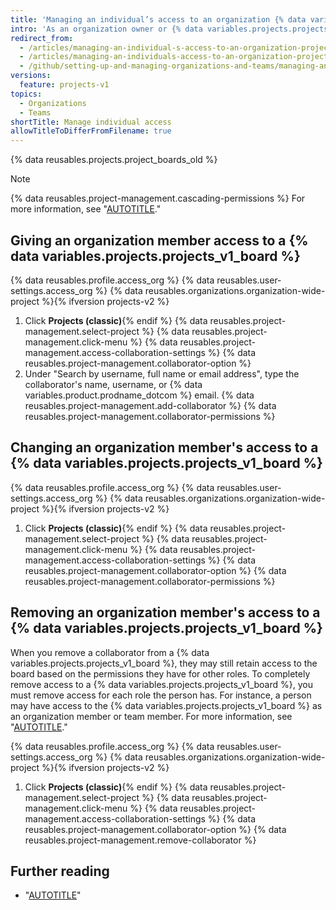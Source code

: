 ```yaml
---
title: 'Managing an individual’s access to an organization {% data variables.product.prodname_project_v1 %}'
intro: 'As an organization owner or {% data variables.projects.projects_v1_board %} admin, you can manage an individual member''s access to a {% data variables.projects.projects_v1_board %} owned by your organization.'
redirect_from:
  - /articles/managing-an-individual-s-access-to-an-organization-project-board
  - /articles/managing-an-individuals-access-to-an-organization-project-board
  - /github/setting-up-and-managing-organizations-and-teams/managing-an-individuals-access-to-an-organization-project-board
versions:
  feature: projects-v1
topics:
  - Organizations
  - Teams
shortTitle: Manage individual access
allowTitleToDifferFromFilename: true
---
```


{% data reusables.projects.project_boards_old %}

> [!NOTE]
> {% data reusables.project-management.cascading-permissions %} For more information, see "[AUTOTITLE](/organizations/managing-access-to-your-organizations-project-boards/project-board-permissions-for-an-organization)."

## Giving an organization member access to a {% data variables.projects.projects_v1_board %}

{% data reusables.profile.access_org %}
{% data reusables.user-settings.access_org %}
{% data reusables.organizations.organization-wide-project %}{% ifversion projects-v2 %}
1. Click **Projects (classic)**{% endif %}
{% data reusables.project-management.select-project %}
{% data reusables.project-management.click-menu %}
{% data reusables.project-management.access-collaboration-settings %}
{% data reusables.project-management.collaborator-option %}
1. Under "Search by username, full name or email address", type the collaborator's name, username, or {% data variables.product.prodname_dotcom %} email.
{% data reusables.project-management.add-collaborator %}
{% data reusables.project-management.collaborator-permissions %}

## Changing an organization member's access to a {% data variables.projects.projects_v1_board %}

{% data reusables.profile.access_org %}
{% data reusables.user-settings.access_org %}
{% data reusables.organizations.organization-wide-project %}{% ifversion projects-v2 %}
1. Click **Projects (classic)**{% endif %}
{% data reusables.project-management.select-project %}
{% data reusables.project-management.click-menu %}
{% data reusables.project-management.access-collaboration-settings %}
{% data reusables.project-management.collaborator-option %}
{% data reusables.project-management.collaborator-permissions %}

## Removing an organization member's access to a {% data variables.projects.projects_v1_board %}

When you remove a collaborator from a {% data variables.projects.projects_v1_board %}, they may still retain access to the board based on the permissions they have for other roles. To completely remove access to a {% data variables.projects.projects_v1_board %}, you must remove access for each role the person has. For instance, a person may have access to the {% data variables.projects.projects_v1_board %} as an organization member or team member. For more information, see "[AUTOTITLE](/organizations/managing-access-to-your-organizations-project-boards/project-board-permissions-for-an-organization)."

{% data reusables.profile.access_org %}
{% data reusables.user-settings.access_org %}
{% data reusables.organizations.organization-wide-project %}{% ifversion projects-v2 %}
1. Click **Projects (classic)**{% endif %}
{% data reusables.project-management.select-project %}
{% data reusables.project-management.click-menu %}
{% data reusables.project-management.access-collaboration-settings %}
{% data reusables.project-management.collaborator-option %}
{% data reusables.project-management.remove-collaborator %}

## Further reading

* "[AUTOTITLE](/organizations/managing-access-to-your-organizations-project-boards/project-board-permissions-for-an-organization)"
